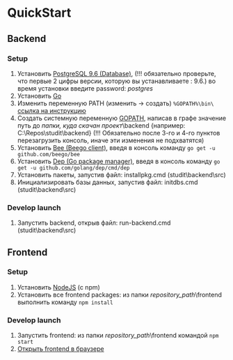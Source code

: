 # QuickStart

## Backend

### Setup

1. Установить [PostgreSQL 9.6 (Database)](https://www.postgresql.org/download/), (!!! обязательно проверьте, что первые 2 цифры версии, которую вы устанавливаете : 9.6.)  во время установки введите password: *postgres* 
2. Установить [Go](https://golang.org/dl/)
3. Изменить переменную PATH (изменить → создать) `%GOPATH%\bin\ ` [ссылка на инструкцию](https://www.java.com/ru/download/help/path.xml) 
4. Создать системную переменную 
[GOPATH](https://github.com/golang/go/wiki/GOPATH), написав в графе значение путь до *папки, куда скачан проект*\backend {например: C:\Repos\studit\backend} (!!! Обязательно после 3-го и 4-го пунктов перезагрузить консоль, иначе эти изменения не подхватятся)
5. Установить [Bee (Beego client)](https://github.com/beego/bee), введя в консоль команду `go get -u github.com/beego/bee`
6. Установить [Dep (Go package manager)](https://github.com/golang/dep), введя в консоль команду `go get -u github.com/golang/dep/cmd/dep`
7. Установить пакеты, запустив файл: installpkg.cmd (studit\backend\src)
8. Инициализировать базы данных, запустив файл: initdbs.cmd (studit\backend\src)

### Develop launch
1. Запустить backend, открыв файл: run-backend.cmd (studit\backend\src)

## Frontend

### Setup

1. Установить [NodeJS](https://nodejs.org/en/) (с npm)
1. Установить все frontend packages: из папки *repository_path*\frontend выполнить команду `npm install`

### Develop launch

1. Запустить frontend: из папки *repository_path*\frontend командой `npm start`
1. [Открыть frontend в браузере](http://localhost:4200) 

